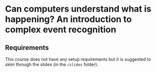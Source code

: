 # Can computers understand what is happening? An introduction to complex event recognition

## Requirements

This course does not have any setup requirements but it is suggested to skim through the slides (in the `/slides` folder).
